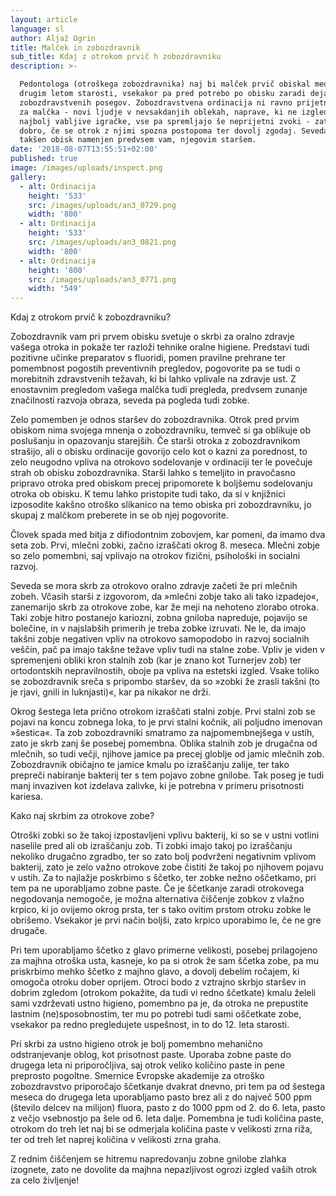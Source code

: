 ```yaml
---
layout: article
language: sl
author: Aljaž Ogrin
title: Malček in zobozdravnik
sub_title: Kdaj z otrokom prvič h zobozdravniku
description: >-

  Pedontologa (otroškega zobozdravnika) naj bi malček prvič obiskal med prvim in
  drugim letom starosti, vsekakor pa pred potrebo po obisku zaradi dejanskih
  zobozdravstvenih posegov. Zobozdravstvena ordinacija ni ravno prijetno okolje
  za malčka - novi ljudje v nevsakdanjih oblekah, naprave, ki ne izgledajo kot
  najbolj vabljive igračke, vse pa spremljajo še neprijetni zvoki - zato je
  dobro, če se otrok z njimi spozna postopoma ter dovolj zgodaj. Seveda pa je
  takšen obisk namenjen predvsem vam, njegovim staršem. 
date: '2018-08-07T13:55:51+02:00'
published: true
image: /images/uploads/inspect.png
gallery:
  - alt: Ordinacija
    height: '533'
    src: /images/uploads/an3_0729.png
    width: '800'
  - alt: Ordinacija
    height: '533'
    src: /images/uploads/an3_0821.png
    width: '800'
  - alt: Ordinacija
    height: '800'
    src: /images/uploads/an3_0771.png
    width: '549'
---
```

Kdaj z otrokom prvič k zobozdravniku?

Zobozdravnik vam pri prvem obisku svetuje o skrbi za oralno zdravje vašega otroka in pokaže ter razloži tehnike oralne higiene. Predstavi tudi pozitivne učinke preparatov s fluoridi, pomen pravilne prehrane ter pomembnost pogostih preventivnih pregledov, pogovorite pa se tudi o morebitnih zdravstvenih težavah, ki bi lahko vplivale na zdravje ust. Z enostavnim pregledom vašega malčka tudi pregleda, predvsem zunanje značilnosti razvoja obraza, seveda pa pogleda tudi zobke.

Zelo pomemben je odnos staršev do zobozdravnika. Otrok pred prvim obiskom nima svojega mnenja o zobozdravniku, temveč si ga oblikuje ob poslušanju in opazovanju starejših. Če starši otroka z zobozdravnikom strašijo, ali o obisku ordinacije govorijo celo kot o kazni za porednost, to zelo neugodno vpliva na otrokovo sodelovanje v ordinaciji ter le povečuje strah ob obisku zobozdravnika. Starši lahko s temeljito in pravočasno pripravo otroka pred obiskom precej pripomorete k boljšemu sodelovanju otroka ob obisku. K temu lahko pristopite tudi tako, da si v knjižnici izposodite kakšno otroško slikanico na temo obiska pri zobozdravniku, jo skupaj z malčkom preberete in se ob njej pogovorite.

Človek spada med bitja z difiodontnim zobovjem, kar pomeni, da imamo dva seta zob. Prvi, mlečni zobki, začno izraščati okrog 8. meseca. Mlečni zobje so zelo pomembni, saj vplivajo na otrokov fizični, psihološki in socialni razvoj.

Seveda se mora skrb za otrokovo oralno zdravje začeti že pri mlečnih zobeh. Včasih starši z izgovorom, da »mlečni zobje tako ali tako izpadejo«, zanemarijo skrb za otrokove zobe, kar že meji na nehoteno zlorabo otroka. Taki zobje hitro postanejo kariozni, zobna gniloba napreduje, pojavijo se bolečine, in v najslabših primerih je treba zobke izruvati. Ne le, da imajo takšni zobje negativen vpliv na otrokovo samopodobo in razvoj socialnih veščin, pač pa imajo takšne težave vpliv tudi na stalne zobe. Vpliv je viden v spremenjeni obliki kron stalnih zob (kar je znano kot Turnerjev zob) ter ortodontskih nepravilnostih, oboje pa vpliva na estetski izgled. Vsake toliko se zobozdravnik sreča s pripombo staršev, da so »zobki že zrasli takšni (to je rjavi, gnili in luknjasti)«, kar pa nikakor ne drži.

Okrog šestega leta prično otrokom izraščati stalni zobje. Prvi stalni zob se pojavi na koncu zobnega loka, to je prvi stalni kočnik, ali poljudno imenovan »šestica«. Ta zob zobozdravniki smatramo za najpomembnejšega v ustih, zato je skrb zanj še posebej pomembna. Oblika stalnih zob je drugačna od mlečnih, so tudi večji, njihove jamice pa precej globlje od jamic mlečnih zob. Zobozdravnik običajno te jamice kmalu po izraščanju zalije, ter tako prepreči nabiranje bakterij ter s tem pojavo zobne gnilobe. Tak poseg je tudi manj invaziven kot izdelava zalivke, ki je potrebna v primeru prisotnosti kariesa.

Kako naj skrbim za otrokove zobe?

Otroški zobki so že takoj izpostavljeni vplivu bakterij, ki so se v ustni votlini naselile pred ali ob izraščanju zob. Ti zobki imajo takoj po izraščanju nekoliko drugačno zgradbo, ter so zato bolj podvrženi negativnim vplivom bakterij, zato je zelo važno otrokove zobe čistiti že takoj po njihovem pojavu v ustih. Za to najlažje poskrbimo s ščetko, ter zobke nežno oščetkamo, pri tem pa ne uporabljamo zobne paste. Če je ščetkanje zaradi otrokovega negodovanja nemogoče, je možna alternativa čiščenje zobkov z vlažno krpico, ki jo ovijemo okrog prsta, ter s tako ovitim prstom otroku zobke le obrišemo. Vsekakor je prvi način boljši, zato krpico uporabimo le, če ne gre drugače.

Pri tem uporabljamo ščetko z glavo primerne velikosti, posebej prilagojeno za majhna otroška usta, kasneje, ko pa si otrok že sam ščetka zobe, pa mu priskrbimo mehko ščetko z majhno glavo, a dovolj debelim ročajem, ki omogoča otroku dober oprijem. Otroci bodo z vztrajno skrbjo staršev in dobrim zgledom (otrokom pokažite, da tudi vi redno ščetkate) kmalu želeli sami vzdrževati ustno higieno, pomembno pa je, da otroka ne prepustite lastnim (ne)sposobnostim, ter mu po potrebi tudi sami oščetkate zobe, vsekakor pa redno pregledujete uspešnost, in to do 12. leta starosti.

Pri skrbi za ustno higieno otrok je bolj pomembno mehanično odstranjevanje oblog, kot prisotnost paste. Uporaba zobne paste do drugega leta ni priporočljiva, saj otrok veliko količino paste in pene preprosto pogoltne. Smernice Evropske akademije za otroško zobozdravstvo priporočajo ščetkanje dvakrat dnevno, pri tem pa od šestega meseca do drugega leta uporabljamo pasto brez ali z do največ 500 ppm (število delcev na milijon) fluora, pasto z do 1000 ppm od 2. do 6. leta, pasto z večjo vsebnostjo pa šele od 6. leta dalje. Pomembna je tudi količina paste, otrokom do treh let naj bi se odmerjala količina paste v velikosti zrna riža, ter od treh let naprej količina v velikosti zrna graha.

Z rednim čiščenjem se hitremu napredovanju zobne gnilobe zlahka izognete, zato ne dovolite da majhna nepazljivost ogrozi izgled vaših otrok za celo življenje!

